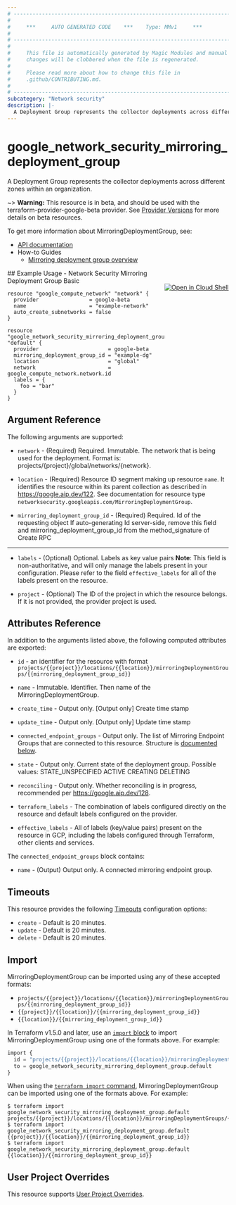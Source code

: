 ```yaml
---
# ----------------------------------------------------------------------------
#
#     ***     AUTO GENERATED CODE    ***    Type: MMv1     ***
#
# ----------------------------------------------------------------------------
#
#     This file is automatically generated by Magic Modules and manual
#     changes will be clobbered when the file is regenerated.
#
#     Please read more about how to change this file in
#     .github/CONTRIBUTING.md.
#
# ----------------------------------------------------------------------------
subcategory: "Network security"
description: |-
  A Deployment Group represents the collector deployments across different zones within an organization.
---
```


# google_network_security_mirroring_deployment_group

A Deployment Group represents the collector deployments across different zones within an organization.

~> **Warning:** This resource is in beta, and should be used with the terraform-provider-google-beta provider.
See [Provider Versions](https://terraform.io/docs/providers/google/guides/provider_versions.html) for more details on beta resources.

To get more information about MirroringDeploymentGroup, see:

* [API documentation](https://cloud.google.com/network-security-integration/docs/reference/rest/v1beta1/projects.locations.mirroringDeploymentGroups)
* How-to Guides
    * [Mirroring deployment group overview](https://cloud.google.com/network-security-integration/docs/out-of-band/deployment-groups-overview)

<div class = "oics-button" style="float: right; margin: 0 0 -15px">
  <a href="https://console.cloud.google.com/cloudshell/open?cloudshell_git_repo=https%3A%2F%2Fgithub.com%2Fterraform-google-modules%2Fdocs-examples.git&cloudshell_image=gcr.io%2Fcloudshell-images%2Fcloudshell%3Alatest&cloudshell_print=.%2Fmotd&cloudshell_tutorial=.%2Ftutorial.md&cloudshell_working_dir=network_security_mirroring_deployment_group_basic&open_in_editor=main.tf" target="_blank">
    <img alt="Open in Cloud Shell" src="//gstatic.com/cloudssh/images/open-btn.svg" style="max-height: 44px; margin: 32px auto; max-width: 100%;">
  </a>
</div>
## Example Usage - Network Security Mirroring Deployment Group Basic


```hcl
resource "google_compute_network" "network" {
  provider                = google-beta
  name                    = "example-network"
  auto_create_subnetworks = false
}

resource "google_network_security_mirroring_deployment_group" "default" {
  provider                      = google-beta
  mirroring_deployment_group_id = "example-dg"
  location                      = "global"
  network                       = google_compute_network.network.id
  labels = {
    foo = "bar"
  }
}
```

## Argument Reference

The following arguments are supported:


* `network` -
  (Required)
  Required. Immutable. The network that is being used for the deployment. Format is:
  projects/{project}/global/networks/{network}.

* `location` -
  (Required)
  Resource ID segment making up resource `name`. It identifies the resource within its parent collection as described in https://google.aip.dev/122. See documentation for resource type `networksecurity.googleapis.com/MirroringDeploymentGroup`.

* `mirroring_deployment_group_id` -
  (Required)
  Required. Id of the requesting object
  If auto-generating Id server-side, remove this field and
  mirroring_deployment_group_id from the method_signature of Create RPC


- - -


* `labels` -
  (Optional)
  Optional. Labels as key value pairs 
  **Note**: This field is non-authoritative, and will only manage the labels present in your configuration.
  Please refer to the field `effective_labels` for all of the labels present on the resource.

* `project` - (Optional) The ID of the project in which the resource belongs.
    If it is not provided, the provider project is used.


## Attributes Reference

In addition to the arguments listed above, the following computed attributes are exported:

* `id` - an identifier for the resource with format `projects/{{project}}/locations/{{location}}/mirroringDeploymentGroups/{{mirroring_deployment_group_id}}`

* `name` -
  Immutable. Identifier. Then name of the MirroringDeploymentGroup.

* `create_time` -
  Output only. [Output only] Create time stamp

* `update_time` -
  Output only. [Output only] Update time stamp

* `connected_endpoint_groups` -
  Output only. The list of Mirroring Endpoint Groups that are connected to this resource.
  Structure is [documented below](#nested_connected_endpoint_groups).

* `state` -
  Output only. Current state of the deployment group. 
   Possible values:
   STATE_UNSPECIFIED
  ACTIVE
  CREATING
  DELETING

* `reconciling` -
  Output only. Whether reconciling is in progress, recommended per
  https://google.aip.dev/128.

* `terraform_labels` -
  The combination of labels configured directly on the resource
   and default labels configured on the provider.

* `effective_labels` -
  All of labels (key/value pairs) present on the resource in GCP, including the labels configured through Terraform, other clients and services.


<a name="nested_connected_endpoint_groups"></a>The `connected_endpoint_groups` block contains:

* `name` -
  (Output)
  Output only. A connected mirroring endpoint group.

## Timeouts

This resource provides the following
[Timeouts](https://developer.hashicorp.com/terraform/plugin/sdkv2/resources/retries-and-customizable-timeouts) configuration options:

- `create` - Default is 20 minutes.
- `update` - Default is 20 minutes.
- `delete` - Default is 20 minutes.

## Import


MirroringDeploymentGroup can be imported using any of these accepted formats:

* `projects/{{project}}/locations/{{location}}/mirroringDeploymentGroups/{{mirroring_deployment_group_id}}`
* `{{project}}/{{location}}/{{mirroring_deployment_group_id}}`
* `{{location}}/{{mirroring_deployment_group_id}}`


In Terraform v1.5.0 and later, use an [`import` block](https://developer.hashicorp.com/terraform/language/import) to import MirroringDeploymentGroup using one of the formats above. For example:

```tf
import {
  id = "projects/{{project}}/locations/{{location}}/mirroringDeploymentGroups/{{mirroring_deployment_group_id}}"
  to = google_network_security_mirroring_deployment_group.default
}
```

When using the [`terraform import` command](https://developer.hashicorp.com/terraform/cli/commands/import), MirroringDeploymentGroup can be imported using one of the formats above. For example:

```
$ terraform import google_network_security_mirroring_deployment_group.default projects/{{project}}/locations/{{location}}/mirroringDeploymentGroups/{{mirroring_deployment_group_id}}
$ terraform import google_network_security_mirroring_deployment_group.default {{project}}/{{location}}/{{mirroring_deployment_group_id}}
$ terraform import google_network_security_mirroring_deployment_group.default {{location}}/{{mirroring_deployment_group_id}}
```

## User Project Overrides

This resource supports [User Project Overrides](https://registry.terraform.io/providers/hashicorp/google/latest/docs/guides/provider_reference#user_project_override).
